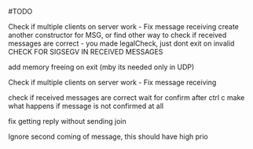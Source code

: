 #TODO

Check if multiple clients on server work - Fix message receiving 
create another constructor for MSG, or find other way to check if received messages are correct - you made legalCheck, just dont exit on invalid
CHECK FOR SIGSEGV IN RECEIVED MESSAGES

add memory freeing on exit (mby its needed only in UDP)

Check if multiple clients on server work - Fix message receiving 


check if received messages are correct
wait for confirm after ctrl c 
make what happens if message is not confirmed at all

fix getting reply without sending join

Ignore second coming of message, this should have high prio